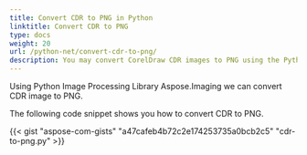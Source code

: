 ```yaml
---
title: Convert CDR to PNG in Python
linktitle: Convert CDR to PNG
type: docs
weight: 20
url: /python-net/convert-cdr-to-png/
description: You may convert CorelDraw CDR images to PNG using the Python Image Processing Library.
---
```


Using Python Image Processing Library Aspose.Imaging we can convert CDR image to PNG.

The following code snippet shows you how to convert CDR to PNG.

{{< gist "aspose-com-gists" "a47cafeb4b72c2e174253735a0bcb2c5" "cdr-to-png.py" >}}
